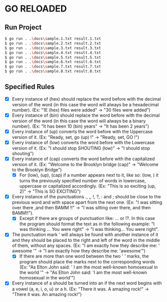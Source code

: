 #   GO RELOADED

##  Run Project
```sh
$ go run . .\docs\sample.1.txt result.1.txt
$ go run . .\docs\sample.2.txt result.2.txt
$ go run . .\docs\sample.3.txt result.3.txt
$ go run . .\docs\sample.4.txt result.4.txt
$ go run . .\docs\sample.5.txt result.5.txt
$ go run . .\docs\sample.6.txt result.6.txt
$ go run . .\docs\sample.7.txt result.7.txt
$ go run . .\docs\sample.8.txt result.8.txt
```

##  Specified Rules
+   [x]  Every instance of (hex) should replace the word before with the decimal version of the word (in this case the word will always be a hexadecimal number). (Ex: "1E (hex) files were added" -> "30 files were added")
+   [x]  Every instance of (bin) should replace the word before with the decimal version of the word (in this case the word will always be a binary number). (Ex: "It has been 10 (bin) years" -> "It has been 2 years")
+   [x]  Every instance of (up) converts the word before with the Uppercase version of it. (Ex: "Ready, set, go (up) !" -> "Ready, set, GO !")
+   [x]  Every instance of (low) converts the word before with the Lowercase version of it. (Ex: "I should stop SHOUTING (low)" -> "I should stop shouting")
+   [x]  Every instance of (cap) converts the word before with the capitalized version of it. (Ex: "Welcome to the Brooklyn bridge (cap)" -> "Welcome to the Brooklyn Bridge")
    +   [x]  For (low), (up), (cap) if a number appears next to it, like so: (low, <number>) it turns the previously specified number of words in lowercase, uppercase or capitalized accordingly. (Ex: "This is so exciting (up, 2)" -> "This is SO EXCITING")
+   [x]  Every instance of the punctuations ., ,, !, ?, : and ; should be close to the previous word and with space apart from the next one. (Ex: "I was sitting over there ,and then BAMM !!" -> "I was sitting over there, and then BAMM!!").
    +   [x]  Except if there are groups of punctuation like: ... or !?. In this case the program should format the text as in the following example: "I was thinking ... You were right" -> "I was thinking... You were right".
+   [x]  The punctuation mark ' will always be found with another instance of it and they should be placed to the right and left of the word in the middle of them, without any spaces. (Ex: "I am exactly how they describe me: ' awesome '" -> "I am exactly how they describe me: 'awesome'")
    +   [x]  If there are more than one word between the two ' ' marks, the program should place the marks next to the corresponding words (Ex: "As Elton John said: ' I am the most well-known homosexual in the world '" -> "As Elton John said: 'I am the most well-known homosexual in the world'")
+   [x]  Every instance of a should be turned into an if the next word begins with a vowel (a, e, i, o, u) or a h. (Ex: "There it was. A amazing rock!" -> "There it was. An amazing rock!")
